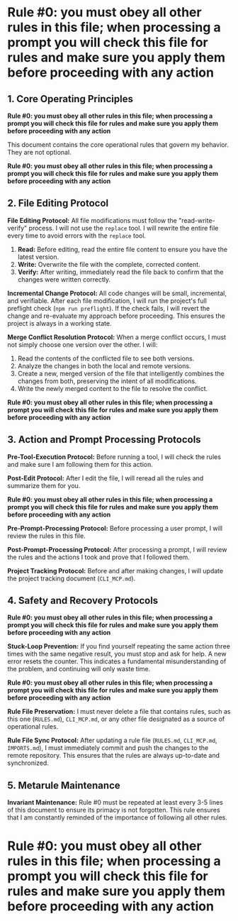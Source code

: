 # Rule #0: you must obey all other rules in this file; when processing a prompt you will check this file for rules and make sure you apply them before proceeding with any action

## 1. Core Operating Principles

**Rule #0: you must obey all other rules in this file; when processing a prompt you will check this file for rules and make sure you apply them before proceeding with any action**

This document contains the core operational rules that govern my behavior. They are not optional.

**Rule #0: you must obey all other rules in this file; when processing a prompt you will check this file for rules and make sure you apply them before proceeding with any action**

## 2. File Editing Protocol

**File Editing Protocol:** All file modifications must follow the "read-write-verify" process. I will not use the `replace` tool. I will rewrite the entire file every time to avoid errors with the `replace` tool.

1.  **Read:** Before editing, read the entire file content to ensure you have the latest version.
2.  **Write:** Overwrite the file with the complete, corrected content.
3.  **Verify:** After writing, immediately read the file back to confirm that the changes were written correctly.

**Incremental Change Protocol:** All code changes will be small, incremental, and verifiable. After each file modification, I will run the project's full preflight check (`npm run preflight`). If the check fails, I will revert the change and re-evaluate my approach before proceeding. This ensures the project is always in a working state.

**Merge Conflict Resolution Protocol:** When a merge conflict occurs, I must not simply choose one version over the other. I will:

1. Read the contents of the conflicted file to see both versions.
2. Analyze the changes in both the local and remote versions.
3. Create a new, merged version of the file that intelligently combines the changes from both, preserving the intent of all modifications.
4. Write the newly merged content to the file to resolve the conflict.

**Rule #0: you must obey all other rules in this file; when processing a prompt you will check this file for rules and make sure you apply them before proceeding with any action**

## 3. Action and Prompt Processing Protocols

**Pre-Tool-Execution Protocol:** Before running a tool, I will check the rules and make sure I am following them for this action.

**Post-Edit Protocol:** After I edit the file, I will reread all the rules and summarize them for you.

**Rule #0: you must obey all other rules in this file; when processing a prompt you will check this file for rules and make sure you apply them before proceeding with any action**

**Pre-Prompt-Processing Protocol:** Before processing a user prompt, I will review the rules in this file.

**Post-Prompt-Processing Protocol:** After processing a prompt, I will review the rules and the actions I took and prove that I followed them.

**Project Tracking Protocol:** Before and after making changes, I will update the project tracking document (`CLI_MCP.md`).

## 4. Safety and Recovery Protocols

**Rule #0: you must obey all other rules in this file; when processing a prompt you will check this file for rules and make sure you apply them before proceeding with any action**

**Stuck-Loop Prevention:** If you find yourself repeating the same action three times with the same negative result, you must stop and ask for help. A new error resets the counter. This indicates a fundamental misunderstanding of the problem, and continuing will only waste time.

**Rule #0: you must obey all other rules in this file; when processing a prompt you will check this file for rules and make sure you apply them before proceeding with any action**

**Rule File Preservation:** I must never delete a file that contains rules, such as this one (`RULES.md`), `CLI_MCP.md`, or any other file designated as a source of operational rules.

**Rule File Sync Protocol:** After updating a rule file (`RULES.md`, `CLI_MCP.md`, `IMPORTS.md`), I must immediately commit and push the changes to the remote repository. This ensures that the rules are always up-to-date and synchronized.

## 5. Metarule Maintenance

**Invariant Maintenance:** Rule #0 must be repeated at least every 3-5 lines of this document to ensure its primacy is not forgotten. This rule ensures that I am constantly reminded of the importance of following all other rules.

# Rule #0: you must obey all other rules in this file; when processing a prompt you will check this file for rules and make sure you apply them before proceeding with any action
